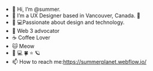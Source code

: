 - 👋 Hi, I’m @summer.
- 👀 I’m a UX Designer based in Vancouver, Canada. 🍁 
- 🎨 💻Passionate about design and technology.
- 👾 Web 3 advocator
- ☕️ Coffee Lover
- 🐱 Meow
- 🎨 💻 🍀 ⭐️ 🪐
- 📫 How to reach me:https://summerplanet.webflow.io/

  
<!---
summeryoyo12/summeryoyo12 is a ✨ special ✨ repository because its `README.md` (this file) appears on your GitHub profile.
You can click the Preview link to take a look at your changes.
--->

